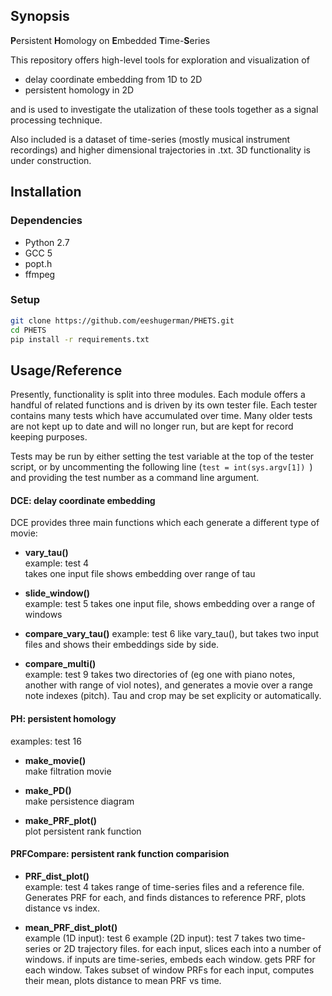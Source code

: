 ## Synopsis

**P**ersistent **H**omology on **E**mbedded **T**ime-**S**eries

This repository offers high-level tools for exploration and visualization of
* delay coordinate embedding from 1D to 2D
* persistent homology in 2D

and is used to investigate the utalization of these tools together as a signal processing technique.

Also included is a dataset of time-series (mostly musical instrument recordings) and higher dimensional trajectories in .txt.
3D functionality is under construction.

## Installation

### Dependencies
* Python 2.7
* GCC 5
* popt.h
* ffmpeg


### Setup
```bash
git clone https://github.com/eeshugerman/PHETS.git
cd PHETS
pip install -r requirements.txt
```



## Usage/Reference

Presently, functionality is split into three modules. Each module offers a handful 
of related functions and is driven by its own tester file. Each tester contains many 
tests which have accumulated over time. Many older tests are not kept up to date 
and will no longer run, but are kept for record keeping purposes.

Tests may be run by either setting the test variable at the top of the tester script, 
or by uncommenting the following line (`test = int(sys.argv[1])
`) and providing the test number as a command line 
argument.


#### DCE: delay coordinate embedding

DCE provides three main functions which each generate a different type of movie:

* **vary_tau()**  
example: test 4  
takes one input file shows embedding over range of tau

* **slide_window()**  
example: test 5
takes one input file, shows embedding over a range of windows

* **compare_vary_tau()**
example: test 6
like vary_tau(), but takes two input files and shows their embeddings side by side.

* **compare_multi()**  
example: test 9
takes two directories of (eg one with piano notes, another with range of viol 
notes), and generates a movie over a range note indexes (pitch). Tau and crop may be 
set explicity or automatically.


#### PH: persistent homology
examples: test 16
* **make_movie()**    
make filtration movie

* **make_PD()**   
make persistence diagram

* **make_PRF_plot()**  
plot persistent rank function

#### PRFCompare: persistent rank function comparision


* **PRF_dist_plot()**  
example: test 4
takes range of time-series files and a reference file. Generates PRF for each, and finds distances to reference PRF,
plots distance vs index. 

* **mean_PRF_dist_plot()**  
example (1D input): test 6
example (2D input): test 7
takes two time-series or 2D trajectory files. for each input, slices each into a number of windows. if inputs are time-series, embeds
each window. gets PRF for each window. Takes subset of window PRFs for each input, computes their mean, plots distance to mean PRF
vs time.

